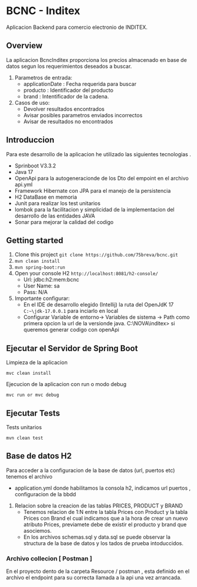 # BCNC - Inditex
Aplicacion Backend para comercio electronio de INDITEX.

## Overview
La aplicacion BcncInditex proporciona los precios almacenado en base de datos 
segun los requerimientos deseados a buscar.

1. Parametros de entrada:
   - applicationDate : Fecha requerida para buscar
   - producto : Identificador del producto
   - brand : Intentificador de la cadena.
2. Casos de uso:
   - Devolver resultados encontrados
   - Avisar posibles parametros enviados incorrectos
   - Avisar de resultados no encontrados

    
## Introduccion 
Para este desarrollo de la aplicacion he utilizado las siguientes tecnologias .
+ Sprinboot V3.3.2
+ Java 17
+ OpenApi para la autogeneracionde de los Dto del empoint en el archivo api.yml
+ Framework Hibernate con JPA para el manejo de la persistencia
+ H2 DataBase en memoria 
+ Junit para realizar los test unitarios
+ lombok para la facilitacion y simplicidad de la implementacion del desarrollo de las entidades JAVA
+ Sonar para mejorar la calidad del codigo



## Getting started

1. Clone this project `git clone https://github.com/75breva/bcnc.git`
2. `mvn clean install`
3. `mvn spring-boot:run`
4. Open your console H2   `http://localhost:8081/h2-console/`
   + Url: jdbc:h2:mem:bcnc
   + User Name: sa
   + Pass: N/A
5. Importante configurar:
   + En el IDE de desarrollo elegido (Intellij) la ruta del OpenJdK 17 `C:~\jdk-17.0.0.1` para inciarlo en local
   + Configurar Variable de entorno-> Variables de sistema -> Path como primera opcion la url de la versionde java. C:\NOVA\inditex> si queremos generar codigo con openApi

## Ejecutar el Servidor de Spring Boot

Limpieza de la aplicacion
```
mvc clean install
```
Ejecucion de la aplicacion con run o modo debug
```
mvc run or mvc debug 
```



## Ejecutar Tests

Tests unitarios
```
mvn clean test
```

## Base de datos  H2 
Para acceder a la configuracion de la base de datos (url, puertos etc) tenemos el archivo
+ application.yml donde habilitamos la consola h2, indicamos url puertos , configuracion de la bbdd
1. Relacion sobre la creacion de las tablas PRICES, PRODUCT y BRAND
   + Tenemos relacion de 1:N entre la tabla Prices con Product y la tabla Prices con Brand el cual indicamos que a la
   hora de crear un nuevo atributo Prices, previamete debe de existir el producto y brand que asociemos.
   + En los archivos schemas.sql y data.sql se puede observar la structura de la base de datos y los tados de prueba intoduccidos.

### Archivo collecion [ Postman ] 
En el proyecto dento de la carpeta Resource / postman , esta definido en el archivo el endpoint para su correcta llamada a la api una vez arrancada.




